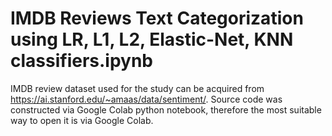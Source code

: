 # IMDB Reviews Text Categorization using LR, L1, L2, Elastic-Net, KNN classifiers.ipynb

IMDB review dataset used for the study can be acquired from https://ai.stanford.edu/~amaas/data/sentiment/. Source code was constructed via Google Colab python notebook, therefore the most suitable way to open it is via Google Colab.
